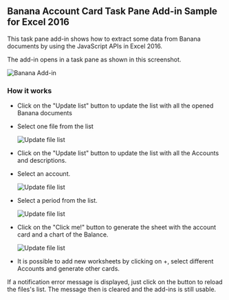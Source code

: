 ## Banana Account Card Task Pane Add-in Sample for Excel 2016

This task pane add-in shows how to extract some data from Banana documents by using the JavaScript APIs in Excel 2016.

The add-in opens in a task pane as shown in this screenshot.

![Banana Add-in](https://raw.githubusercontent.com/BananaAccounting/General/master/OfficeAddIns/ExcelAddIns/AccountCard/Images/AccountCard_AddIn.png)


### How it works

* Click on the "Update list" button to update the list with all the opened Banana documents

* Select one file from the list
    
	![Update file list](https://raw.githubusercontent.com/BananaAccounting/General/master/OfficeAddIns/ExcelAddIns/AccountCard/Images/AccountCard_AddIn_file_selection.png)
    
 
* Click on the "Update list" button to update the list with all the Accounts and descriptions.
    
* Select an account.

	![Update file list](https://raw.githubusercontent.com/BananaAccounting/General/master/OfficeAddIns/ExcelAddIns/AccountCard/Images/AccountCard_AddIn_account_selection.png)
    
    
* Select a period from the list.
    
	![Update file list](https://raw.githubusercontent.com/BananaAccounting/General/master/OfficeAddIns/ExcelAddIns/AccountCard/Images/AccountCard_AddIn_period_selection.png)
    
    
* Click on the "Click me!" button to generate the sheet with the account card and a chart of the Balance.
    
	![Update file list](https://raw.githubusercontent.com/BananaAccounting/General/master/OfficeAddIns/ExcelAddIns/AccountCard/Images/AccountCard_addIn_Example.png)
  
  
* It is possible to add new worksheets by clicking on +, select different Accounts and generate other cards.

If a notification error message is displayed, just click on the button to reload the files's list. The message then is cleared and the add-ins is still usable.
